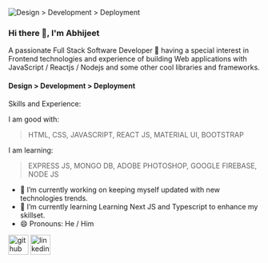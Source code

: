 ![Design > Development > Deployment](https://semidotinfotech.com/web/images/frontend_banner.jpg)

### Hi there 👋, I'm Abhijeet

A passionate Full Stack Software Developer 🚀 having a special interest in Frontend technologies and experience of building Web applications with JavaScript / Reactjs / Nodejs and some other cool libraries and frameworks.

#### Design > Development > Deployment

Skills and Experience:

I am good with: 

> HTML,
> CSS,
> JAVASCRIPT,
> REACT JS,
> MATERIAL UI,
> BOOTSTRAP

I am learning:

> EXPRESS JS,
> MONGO DB,
> ADOBE PHOTOSHOP,
> GOOGLE FIREBASE,
> NODE JS


- 🔭 I’m currently working on keeping myself updated with new technologies trends. 
- 🌱 I’m currently learning  Learning Next JS and Typescript to enhance my skillset. 
- 😄 Pronouns: He / Him 


[<img src='https://cdn.jsdelivr.net/npm/simple-icons@3.0.1/icons/github.svg' alt='github' height='40'>](https://github.com/codingtech390)  [<img src='https://cdn.jsdelivr.net/npm/simple-icons@3.0.1/icons/linkedin.svg' alt='linkedin' height='40'>](https://www.linkedin.com/in/https://www.linkedin.com/in/abhijeet390//)  
 
